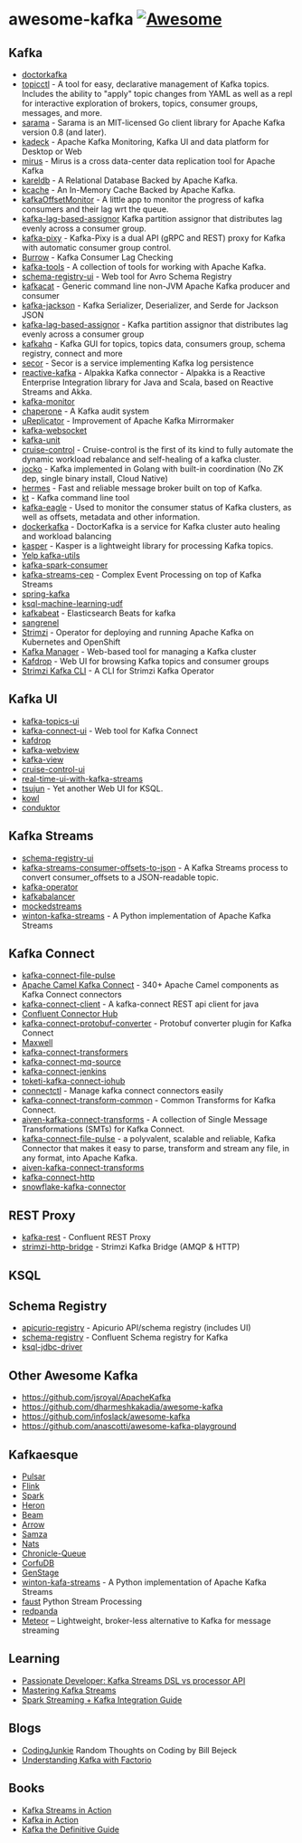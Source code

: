 # awesome-kafka [![Awesome](https://cdn.rawgit.com/sindresorhus/awesome/d7305f38d29fed78fa85652e3a63e154dd8e8829/media/badge.svg)](https://github.com/sindresorhus/awesome)

## Kafka

- [doctorkafka](https://github.com/pinterest/doctorkafka)
- [topicctl](https://github.com/segmentio/topicctl) - A tool for easy, declarative management of Kafka topics. Includes the ability to "apply" topic changes from YAML as well as a repl for interactive exploration of brokers, topics, consumer groups, messages, and more.
- [sarama](https://github.com/Shopify/sarama) - Sarama is an MIT-licensed Go client library for Apache Kafka version 0.8 (and later).
- [kadeck](https://www.xeotek.com/kadeck/) - Apache Kafka Monitoring, Kafka UI and data platform for Desktop or Web
- [mirus](https://github.com/salesforce/mirus) - Mirus is a cross data-center data replication tool for Apache Kafka 
- [kareldb](https://github.com/rayokota/kareldb) - A Relational Database Backed by Apache Kafka.
- [kcache](https://github.com/rayokota/kcache) - An In-Memory Cache Backed by Apache Kafka.
- [kafkaOffsetMonitor](https://github.com/quantifind/KafkaOffsetMonitor) - A little app to monitor the progress of kafka consumers and their lag wrt the queue. 
- [kafka-lag-based-assignor](https://github.com/grantneale/kafka-lag-based-assignor) Kafka partition assignor that distributes lag evenly across a consumer group.
- [kafka-pixy](https://github.com/mailgun/kafka-pixy) - Kafka-Pixy is a dual API (gRPC and REST) proxy for Kafka with automatic consumer group control.
- [Burrow](https://github.com/linkedin/Burrow) - Kafka Consumer Lag Checking 
- [kafka-tools](https://github.com/linkedin/kafka-tools) - A collection of tools for working with Apache Kafka. 
- [schema-registry-ui](https://github.com/landoop/schema-registry-ui) - Web tool for Avro Schema Registry
- [kafkacat](https://github.com/edenhill/kafkacat) - Generic command line non-JVM Apache Kafka producer and consumer 
- [kafka-jackson](https://github.com/jcustenborder/kafka-jackson) - Kafka Serializer, Deserializer, and Serde for Jackson JSON 
- [kafka-lag-based-assignor](https://github.com/grantneale/kafka-lag-based-assignor) - Kafka partition assignor that distributes lag evenly across a consumer group
- [kafkahq](https://github.com/tchiotludo/kafkahq) - Kafka GUI for topics, topics data, consumers group, schema registry, connect and more
- [secor](https://github.com/pinterest/secor) - Secor is a service implementing Kafka log persistence
- [reactive-kafka](https://github.com/akka/reactive-kafka) - Alpakka Kafka connector - Alpakka is a Reactive Enterprise Integration library for Java and Scala, based on Reactive Streams and Akka.
- [kafka-monitor](https://github.com/linkedin/kafka-monitor)
- [chaperone](https://github.com/uber/chaperone) - A Kafka audit system 
- [uReplicator](https://github.com/uber/uReplicator) - Improvement of Apache Kafka Mirrormaker 
- [kafka-websocket](https://github.com/b/kafka-websocket)
- [kafka-unit](https://github.com/chbatey/kafka-unit)
- [cruise-control](https://github.com/linkedin/cruise-control) - Cruise-control is the first of its kind to fully automate the dynamic workload rebalance and self-healing of a kafka cluster.
- [jocko](https://github.com/travisjeffery/jocko) - Kafka implemented in Golang with built-in coordination (No ZK dep, single binary install, Cloud Native)
- [hermes](https://github.com/allegro/hermes) - Fast and reliable message broker built on top of Kafka. 
- [kt](https://github.com/fgeller/kt) - Kafka command line tool 
- [kafka-eagle](https://github.com/smartloli/kafka-eagle) - Used to monitor the consumer status of Kafka clusters, as well as offsets, metadata and other information. 
- [dockerkafka](https://github.com/pinterest/doctorkafka) - DoctorKafka is a service for Kafka cluster auto healing and workload balancing 
- [kasper](https://github.com/movio/kasper) - Kasper is a lightweight library for processing Kafka topics. 
- [Yelp kafka-utils](https://github.com/Yelp/kafka-utils)
- [kafka-spark-consumer](https://github.com/dibbhatt/kafka-spark-consumer)
- [kafka-streams-cep](https://github.com/fhussonnois/kafkastreams-cep) - Complex Event Processing on top of Kafka Streams 
- [spring-kafka](https://github.com/spring-projects/spring-kafka)
- [ksql-machine-learning-udf](https://github.com/kaiwaehner/ksql-machine-learning-udf)
- [kafkabeat](https://github.com/dearcode/kafkabeat) - Elasticsearch Beats for kafka 
- [sangrenel](https://github.com/jamiealquiza/sangrenel)
- [Strimzi](https://github.com/strimzi/strimzi-kafka-operator) - Operator for deploying and running Apache Kafka on Kubernetes and OpenShift
- [Kafka Manager](https://github.com/yahoo/kafka-manager) - Web-based tool for managing a Kafka cluster
- [Kafdrop](https://github.com/obsidiandynamics/kafdrop) - Web UI for browsing Kafka topics and consumer groups
- [Strimzi Kafka CLI](https://github.com/systemcraftsman/strimzi-kafka-cli) - A CLI for Strimzi Kafka Operator

## Kafka UI
- [kafka-topics-ui](https://github.com/lensesio/kafka-topics-ui)
- [kafka-connect-ui](https://github.com/landoop/kafka-connect-ui) - Web tool for Kafka Connect
- [kafdrop](https://github.com/obsidiandynamics/kafdrop)
- [kafka-webview](https://github.com/SourceLabOrg/kafka-webview)
- [kafka-view](https://github.com/fede1024/kafka-view)
- [cruise-control-ui](https://github.com/linkedin/cruise-control-ui)
- [real-time-ui-with-kafka-streams](https://github.com/lucasjellema/real-time-ui-with-kafka-streams)
- [tsujun](https://github.com/matsumana/tsujun) - Yet another Web UI for KSQL.
- [kowl](https://github.com/cloudhut/kowl)
- [conduktor](https://www.conduktor.io/)

## Kafka Streams
- [schema-registry-ui](https://github.com/lensesio/schema-registry-ui)
- [kafka-streams-consumer-offsets-to-json](https://github.com/sderosiaux/kafka-streams-consumer-offsets-to-json) - A Kafka Streams process to convert consumer_offsets to a JSON-readable topic.
- [kafka-operator](https://github.com/krallistic/kafka-operator)
- [kafkabalancer](https://github.com/CAFxX/kafkabalancer)
- [mockedstreams](https://github.com/jpzk/mockedstreams)
- [winton-kafka-streams](https://github.com/wintoncode/winton-kafka-streams) - A Python implementation of Apache Kafka Streams

## Kafka Connect

- [kafka-connect-file-pulse](https://github.com/streamthoughts/kafka-connect-file-pulse)
- [Apache Camel Kafka Connect](https://camel.apache.org/camel-kafka-connector/latest/index.html) - 340+ Apache Camel components as Kafka Connect connectors
- [kafka-connect-client](https://github.com/SourceLabOrg/kafka-connect-client) - A kafka-connect REST api client for java 
- [Confluent Connector Hub](https://www.confluent.io/product/connectors/)
- [kafka-connect-protobuf-converter](https://github.com/blueapron/kafka-connect-protobuf-converter) - Protobuf converter plugin for Kafka Connect 
- [Maxwell](https://github.com/zendesk/maxwell)
- [kafka-connect-transformers](https://github.com/Landoop/kafka-connect-transformers)
- [kafka-connect-mq-source](https://github.com/ibm-messaging/kafka-connect-mq-source)
- [kafka-connect-jenkins](https://github.com/yaravind/kafka-connect-jenkins)
- [toketi-kafka-connect-iohub](https://github.com/Azure/toketi-kafka-connect-iothub)
- [connectctl](https://github.com/90poe/connectctl) - Manage kafka connect connectors easily
- [kafka-connect-transform-common](https://github.com/jcustenborder/kafka-connect-transform-common) - Common Transforms for Kafka Connect.
- [aiven-kafka-connect-transforms](https://github.com/aiven/aiven-kafka-connect-transforms) - A collection of Single Message Transformations (SMTs) for Kafka Connect.
- [kafka-connect-file-pulse](https://github.com/streamthoughts/kafka-connect-file-pulse) - a polyvalent, scalable and reliable, Kafka Connector that makes it easy to parse, transform and stream any file, in any format, into Apache Kafka.
- [aiven-kafka-connect-transforms](https://github.com/aiven/aiven-kafka-connect-transforms)
- [kafka-connect-http](https://github.com/thomaskwscott/kafka-connect-http)
- [snowflake-kafka-connector](https://github.com/snowflakedb/snowflake-kafka-connector)

## REST Proxy

- [kafka-rest](https://github.com/confluentinc/kafka-rest) - Confluent REST Proxy
- [strimzi-http-bridge](https://github.com/strimzi/strimzi-kafka-bridge) - Strimzi Kafka Bridge (AMQP & HTTP)

## KSQL

## Schema Registry

- [apicurio-registry](https://github.com/Apicurio/apicurio-registry) - Apicurio API/schema registry (includes UI)
- [schema-registry](https://github.com/confluentinc/schema-registry) - Confluent Schema registry for Kafka
- [ksql-jdbc-driver](https://github.com/mmolimar/ksql-jdbc-driver)

## Other Awesome Kafka

- https://github.com/jsroyal/ApacheKafka
- https://github.com/dharmeshkakadia/awesome-kafka
- https://github.com/infoslack/awesome-kafka
- https://github.com/anascotti/awesome-kafka-playground

## Kafkaesque

- [Pulsar](https://github.com/apache/incubator-pulsar)
- [Flink](https://flink.apache.org/)
- [Spark](https://spark.apache.org/)
- [Heron](https://github.com/apache/incubator-heron)
- [Beam](https://beam.apache.org/)
- [Arrow](https://arrow.apache.org/)
- [Samza](https://samza.apache.org/)
- [Nats](https://nats.io/)
- [Chronicle-Queue](https://github.com/OpenHFT/Chronicle-Queue)
- [CorfuDB](https://github.com/CorfuDB/CorfuDB)
- [GenStage](https://hexdocs.pm/gen_stage/GenStage.html)
- [winton-kafa-streams](https://github.com/wintoncode/winton-kafka-streams) - A Python implementation of Apache Kafka Streams 
- [faust](https://github.com/robinhood/faust) Python Stream Processing 
- [redpanda](https://vectorized.io/)
- [Meteor](https://github.com/obsidiandynamics/meteor) – Lightweight, broker-less alternative to Kafka for message streaming

## Learning

- [Passionate Developer: Kafka Streams DSL vs processor API](http://mkuthan.github.io/blog/2017/11/02/kafka-streams-dsl-vs-processor-api/)
- [Mastering Kafka Streams](https://jaceklaskowski.gitbooks.io/mastering-kafka-streams)
- [Spark Streaming + Kafka Integration Guide](https://spark.apache.org/docs/latest/streaming-kafka-integration.html)

## Blogs
- [CodingJunkie](http://codingjunkie.net/) Random Thoughts on Coding by Bill Bejeck
- [Understanding Kafka with Factorio](https://hackernoon.com/understanding-kafka-with-factorio-74e8fc9bf181)

## Books
- [Kafka Streams in Action](https://www.manning.com/books/kafka-streams-in-action)
- [Kafka in Action](https://www.manning.com/books/kafka-in-action)
- [Kafka the Definitive Guide](http://shop.oreilly.com/product/0636920044123.do)
